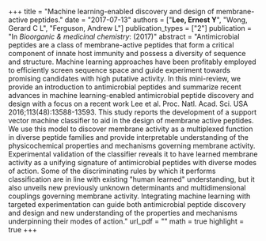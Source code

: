 +++
title = "Machine learning-enabled discovery and design of membrane-active peptides."
date = "2017-07-13"
authors = ["**Lee, Ernest Y**", "Wong, Gerard C L", "Ferguson, Andrew L"]
publication_types = ["2"]
publication = "In *Bioorganic & medicinal chemistry*: (2017)"
abstract = "Antimicrobial peptides are a class of membrane-active peptides that form a critical component of innate host immunity and possess a diversity of sequence and structure. Machine learning approaches have been profitably employed to efficiently screen sequence space and guide experiment towards promising candidates with high putative activity. In this mini-review, we provide an introduction to antimicrobial peptides and summarize recent advances in machine learning-enabled antimicrobial peptide discovery and design with a focus on a recent work Lee et al. Proc. Natl. Acad. Sci. USA 2016;113(48):13588-13593. This study reports the development of a support vector machine classifier to aid in the design of membrane active peptides. We use this model to discover membrane activity as a multiplexed function in diverse peptide families and provide interpretable understanding of the physicochemical properties and mechanisms governing membrane activity. Experimental validation of the classifier reveals it to have learned membrane activity as a unifying signature of antimicrobial peptides with diverse modes of action. Some of the discriminating rules by which it performs classification are in line with existing \"human learned\" understanding, but it also unveils new previously unknown determinants and multidimensional couplings governing membrane activity. Integrating machine learning with targeted experimentation can guide both antimicrobial peptide discovery and design and new understanding of the properties and mechanisms underpinning their modes of action."
url_pdf = ""
math = true
highlight = true
+++